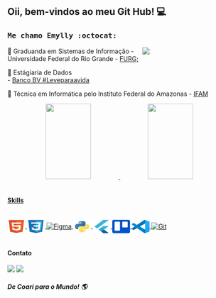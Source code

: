 ## Oii, bem-vindos ao meu Git Hub! :computer:
### <kbd> Me chamo Emylly :octocat:</kbd> 
<div align ='right'>
<img src="https://i.pinimg.com/originals/87/df/6d/87df6d60f4cc3c07968ae2127bddcc30.gif"   align="right" width =200>
</div>  

<p>🌸 Graduanda em Sistemas de Informação - Universidade Federal do Rio Grande - <a href = "https://www.furg.br/">FURG;</a><br> 

🌸  Estágiaria de Dados<br> - <a href="https://www.bv.com.br/"> Banco BV #Leveparaavida
</a><br>

🌸 Técnica em Informática pelo Instituto Federal do Amazonas - <a href="http://www2.ifam.edu.br/campus/coari">IFAM</a><br>
</p>




<div align="center">
  <a href="https://github.com/EmyLeez">
  <img  height="170em" width="45%" src="https://github-readme-stats.vercel.app/api?username=EmyLeez&show_icons=true&theme=dracula"/>
  <img  height="170em" width="45%" src="https://github-readme-stats.vercel.app/api/top-langs/?username=EmyLeez&layout=compact&langs_count=7&theme=radical">
  
</div><br>

#### Skills

<div style="display: inline_block"><br>
  <img align="center" alt="HTML" height="30" width="40" src="https://raw.githubusercontent.com/devicons/devicon/master/icons/html5/html5-original.svg">
  <img align="center" alt="CSS" height="30" width="40" src="https://raw.githubusercontent.com/devicons/devicon/master/icons/css3/css3-original.svg">
  <img align="center" alt="Figma"  height="30" width="40" src="https://profilinator.rishav.dev/skills-assets/figma-icon.svg">
  <img align="center" alt="Python" height="30" width="40" src="https://raw.githubusercontent.com/devicons/devicon/master/icons/python/python-original.svg">
  <img align="center" alt="flutter" height="30" width="40" src="https://raw.githubusercontent.com/devicons/devicon/1119b9f84c0290e0f0b38982099a2bd027a48bf1/icons/flutter/flutter-original.svg">
  <img align="center" alt="trello" height="30" width="40" src="https://raw.githubusercontent.com/devicons/devicon/1119b9f84c0290e0f0b38982099a2bd027a48bf1/icons/trello/trello-plain.svg">
  <img align="center" alt="vs" height="30" width="40" src="https://raw.githubusercontent.com/devicons/devicon/6910f0503efdd315c8f9b858234310c06e04d9c0/icons/vscode/vscode-original.svg">
 <img align="center" alt="Git" height="30" width="40" src="https://profilinator.rishav.dev/skills-assets/git-scm-icon.svg"/></a>  
</div>
<br>

#### Contato
  <div>
  <a href = "mailto:emylly.de.souza.guimaraes@gmail.com"><img src="https://img.shields.io/badge/-Gmail-%23333?style=for-the-badge&logo=gmail&logoColor=white" target="_blank"></a>
  <a href="https://www.linkedin.com/in/emylly-guimaraes/" target="_blank"><img src="https://img.shields.io/badge/-LinkedIn-%230077B5?style=for-the-badge&logo=linkedin&logoColor=white" target="_blank"></a> 
  </div>

#### <em>De Coari para o Mundo! :earth_americas:
